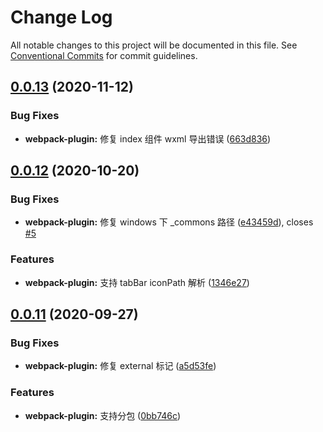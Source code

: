 # Change Log

All notable changes to this project will be documented in this file.
See [Conventional Commits](https://conventionalcommits.org) for commit guidelines.

## [0.0.13](https://github.com/wechat-miniprogram/mpflow/compare/@mpflow/webpack-plugin@0.0.12...@mpflow/webpack-plugin@0.0.13) (2020-11-12)

### Bug Fixes

- **webpack-plugin:** 修复 index 组件 wxml 导出错误 ([663d836](https://github.com/wechat-miniprogram/mpflow/commit/663d8363fb0d8dad302f04806ff624e0e7a15563))

## [0.0.12](https://github.com/wechat-miniprogram/mpflow/compare/@mpflow/webpack-plugin@0.0.11...@mpflow/webpack-plugin@0.0.12) (2020-10-20)

### Bug Fixes

- **webpack-plugin:** 修复 windows 下 \_commons 路径 ([e43459d](https://github.com/wechat-miniprogram/mpflow/commits/e43459dd0fbc21170f481cdff229a87fc48fb09a)), closes [#5](https://github.com/wechat-miniprogram/mpflow/issues/5)

### Features

- **webpack-plugin:** 支持 tabBar iconPath 解析 ([1346e27](https://github.com/wechat-miniprogram/mpflow/commits/1346e27daeb4d211ef5b7ea1843549c9c1429cd7))

## [0.0.11](https://github.com/wechat-miniprogram/mpflow/compare/@mpflow/webpack-plugin@0.0.10...@mpflow/webpack-plugin@0.0.11) (2020-09-27)

### Bug Fixes

- **webpack-plugin:** 修复 external 标记 ([a5d53fe](https://github.com/wechat-miniprogram/mpflow/commits/a5d53fe0c281ab770396ffd0c501586f740e1207))

### Features

- **webpack-plugin:** 支持分包 ([0bb746c](https://github.com/wechat-miniprogram/mpflow/commits/0bb746c196e89f6d6b1faeca2360fd39dde315ce))
